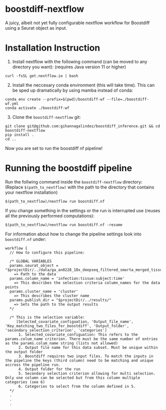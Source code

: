 # boostdiff-nextflow
A juicy, albeit not yet fully configurable nextflow workflow for Boostdiff using a Seurat object as input.

# Installation Instruction 
1) Install nextflow with the following command (can be moved to any directory you want): (requires Java version 11 or higher)   
```
curl -fsSL get.nextflow.io | bash
```
2) Install the neccesary conda environment (this will take time). This can be sped up dramatically by using mamba instead of conda:  
```
conda env create --prefix=$(pwd)/boostdiff-wf --file=./boostdiff-wf.yml
conda activate ./boostdiff-wf
```   
3) Clone the `boostdiff-nextflow` git:
```
git clone git@github.com:gihannagalindez/boostdiff_inference.git && cd boostdiff-nextflow
pip install .
cd ..
```
Now you are set to run the boostdiff nf pipeline!

# Running the boostdiff pipeline
Run the follwing command inside the `boostdiff-nextflow` directory: (Replace `$(path_to_nextflow)` with the path to the directory that contains your nextflow installation)
```
$(path_to_nextflow)/nextflow run boostdiff.nf
```

If you change something in the settings or the run is interrupted use (reuses all the previously performed computations):
```
$(path_to_nextflow)/nextflow run boostdiff.nf -resume
```

For information about how to change the pipeline settings look into `boostdiff.nf` under:
```
workflow {
  // How to configure this pipeline:
 
  /* GLOBAL VARIABLES 
  params.seurat_object = "$projectDir/../data/ga_an0228_10x_deepseq_filtered_smarta_merged_tissue_integrated_rep_timepoint_infection_filtered_seurat.rds"
    => Path to the data
  params.column_name = 'infection:tissue:subject:time' 
    => This describes the selection criteria column_names for the data points
  params.cluster_name = 'cluster'
    => This describes the cluster name
  params.publish_dir = "$projectDir/../results/"
    => Sets the path to the output results
  */ 

  /* This is the selection variable:
     [Selected_covariate_configuation, 'Output_file_name', 'Key_matching_two_files_for_boostdiff', 'Output_folder', 'secondary_selection_criterion', 'categories']
      1. Selected_covariate_configuation: This refers to the params.colum_name criterion. There must be the same number of entries as the params.colum_name string (lists not allowed)
      2. Output file name for this data subset. Must be unique within the output folder
      3. Boostdiff requires two input files. To match the inputs in the pipeline the keys (third column) need to be matching and unique accross the pipeline run.
      4. Output folder for the run
      5. Secondary selection criterion allowing for multi selection. Only one column can be selected but from this column multiple categories (see 6)
      6. Categories to select from the column defined in 5.
  */
  .
  .
  .
```